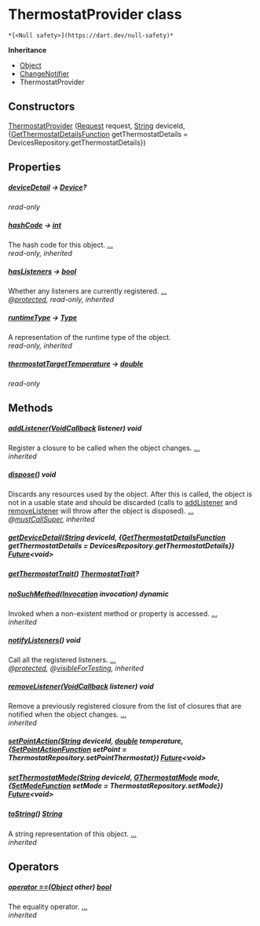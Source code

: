 


# ThermostatProvider class






    *[<Null safety>](https://dart.dev/null-safety)*





**Inheritance**

- [Object](https://api.flutter.dev/flutter/dart-core/Object-class.html)
- [ChangeNotifier](https://api.flutter.dev/flutter/foundation/ChangeNotifier-class.html)
- ThermostatProvider






## Constructors

[ThermostatProvider](../providers_thermostat_provider/ThermostatProvider/ThermostatProvider.md) ([Request](https://yonomi.co/yonomi-sdk/Request-class.html) request, [String](https://api.flutter.dev/flutter/dart-core/String-class.html) deviceId, {[GetThermostatDetailsFunction](../providers_thermostat_provider/GetThermostatDetailsFunction.md) getThermostatDetails = DevicesRepository.getThermostatDetails})

    


## Properties

##### [deviceDetail](../providers_thermostat_provider/ThermostatProvider/deviceDetail.md) &#8594; [Device](https://yonomi.co/yonomi-sdk/Device-class.html)?



   
_read-only_



##### [hashCode](https://api.flutter.dev/flutter/dart-core/Object/hashCode.html) &#8594; [int](https://api.flutter.dev/flutter/dart-core/int-class.html)



The hash code for this object. [...](https://api.flutter.dev/flutter/dart-core/Object/hashCode.html)  
_read-only, inherited_



##### [hasListeners](https://api.flutter.dev/flutter/foundation/ChangeNotifier/hasListeners.html) &#8594; [bool](https://api.flutter.dev/flutter/dart-core/bool-class.html)



Whether any listeners are currently registered. [...](https://api.flutter.dev/flutter/foundation/ChangeNotifier/hasListeners.html)  
_@[protected](https://pub.dev/documentation/meta/1.7.0/meta/protected-constant.html), read-only, inherited_



##### [runtimeType](https://api.flutter.dev/flutter/dart-core/Object/runtimeType.html) &#8594; [Type](https://api.flutter.dev/flutter/dart-core/Type-class.html)



A representation of the runtime type of the object.   
_read-only, inherited_



##### [thermostatTargetTemperature](../providers_thermostat_provider/ThermostatProvider/thermostatTargetTemperature.md) &#8594; [double](https://api.flutter.dev/flutter/dart-core/double-class.html)



   
_read-only_




## Methods

##### [addListener](https://api.flutter.dev/flutter/foundation/ChangeNotifier/addListener.html)([VoidCallback](https://api.flutter.dev/flutter/dart-ui/VoidCallback.html) listener) void



Register a closure to be called when the object changes. [...](https://api.flutter.dev/flutter/foundation/ChangeNotifier/addListener.html)  
_inherited_



##### [dispose](https://api.flutter.dev/flutter/foundation/ChangeNotifier/dispose.html)() void



Discards any resources used by the object. After this is called, the
object is not in a usable state and should be discarded (calls to
<a href="https://api.flutter.dev/flutter/foundation/ChangeNotifier/addListener.html">addListener</a> and <a href="https://api.flutter.dev/flutter/foundation/ChangeNotifier/removeListener.html">removeListener</a> will throw after the object is
disposed). [...](https://api.flutter.dev/flutter/foundation/ChangeNotifier/dispose.html)  
_@[mustCallSuper](https://pub.dev/documentation/meta/1.7.0/meta/mustCallSuper-constant.html), inherited_



##### [getDeviceDetail](../providers_thermostat_provider/ThermostatProvider/getDeviceDetail.md)([String](https://api.flutter.dev/flutter/dart-core/String-class.html) deviceId, {[GetThermostatDetailsFunction](../providers_thermostat_provider/GetThermostatDetailsFunction.md) getThermostatDetails = DevicesRepository.getThermostatDetails}) [Future](https://api.flutter.dev/flutter/dart-async/Future-class.html)&lt;void>



   




##### [getThermostatTrait](../providers_thermostat_provider/ThermostatProvider/getThermostatTrait.md)() [ThermostatTrait](https://yonomi.co/yonomi-sdk/ThermostatTrait-class.html)?



   




##### [noSuchMethod](https://api.flutter.dev/flutter/dart-core/Object/noSuchMethod.html)([Invocation](https://api.flutter.dev/flutter/dart-core/Invocation-class.html) invocation) dynamic



Invoked when a non-existent method or property is accessed. [...](https://api.flutter.dev/flutter/dart-core/Object/noSuchMethod.html)  
_inherited_



##### [notifyListeners](https://api.flutter.dev/flutter/foundation/ChangeNotifier/notifyListeners.html)() void



Call all the registered listeners. [...](https://api.flutter.dev/flutter/foundation/ChangeNotifier/notifyListeners.html)  
_@[protected](https://pub.dev/documentation/meta/1.7.0/meta/protected-constant.html), @[visibleForTesting](https://pub.dev/documentation/meta/1.7.0/meta/visibleForTesting-constant.html), inherited_



##### [removeListener](https://api.flutter.dev/flutter/foundation/ChangeNotifier/removeListener.html)([VoidCallback](https://api.flutter.dev/flutter/dart-ui/VoidCallback.html) listener) void



Remove a previously registered closure from the list of closures that are
notified when the object changes. [...](https://api.flutter.dev/flutter/foundation/ChangeNotifier/removeListener.html)  
_inherited_



##### [setPointAction](../providers_thermostat_provider/ThermostatProvider/setPointAction.md)([String](https://api.flutter.dev/flutter/dart-core/String-class.html) deviceId, [double](https://api.flutter.dev/flutter/dart-core/double-class.html) temperature, {[SetPointActionFunction](../providers_thermostat_provider/SetPointActionFunction.md) setPoint = ThermostatRepository.setPointThermostat}) [Future](https://api.flutter.dev/flutter/dart-async/Future-class.html)&lt;void>



   




##### [setThermostatMode](../providers_thermostat_provider/ThermostatProvider/setThermostatMode.md)([String](https://api.flutter.dev/flutter/dart-core/String-class.html) deviceId, [GThermostatMode](https://yonomi.co/third_party_yonomi_graphql_schema_schema.docs.schema.gql/GThermostatMode-class.html) mode, {[SetModeFunction](../providers_thermostat_provider/SetModeFunction.md) setMode = ThermostatRepository.setMode}) [Future](https://api.flutter.dev/flutter/dart-async/Future-class.html)&lt;void>



   




##### [toString](https://api.flutter.dev/flutter/dart-core/Object/toString.html)() [String](https://api.flutter.dev/flutter/dart-core/String-class.html)



A string representation of this object. [...](https://api.flutter.dev/flutter/dart-core/Object/toString.html)  
_inherited_




## Operators

##### [operator ==](https://api.flutter.dev/flutter/dart-core/Object/operator_equals.html)([Object](https://api.flutter.dev/flutter/dart-core/Object-class.html) other) [bool](https://api.flutter.dev/flutter/dart-core/bool-class.html)



The equality operator. [...](https://api.flutter.dev/flutter/dart-core/Object/operator_equals.html)  
_inherited_











